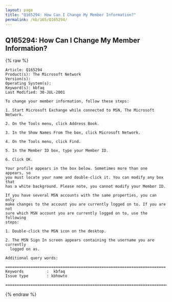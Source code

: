 ```yaml
---
layout: page
title: "Q165294: How Can I Change My Member Information?"
permalink: /kb/165/Q165294/
---
```


## Q165294: How Can I Change My Member Information?

{% raw %}

	Article: Q165294
	Product(s): The Microsoft Network
	Version(s): 
	Operating System(s): 
	Keyword(s): kbfaq
	Last Modified: 30-JUL-2001
	
	To change your member information, follow these steps:
	
	1. Start Microsoft Exchange while connected to MSN, The Microsoft Network.
	
	2. On the Tools menu, click Address Book.
	
	3. In the Show Names From The box, click Microsoft Network.
	
	4. On the Tools menu, click Find.
	
	5. In the Member ID box, type your Member ID.
	
	6. Click OK.
	
	Your profile appears in the box below. Sometimes more than one appears, so
	you must locate your name and double-click it. You can modify any box that
	has a white background. Please note, you cannot modify your Member ID.
	
	If you have several MSN accounts with the same properties, you can only
	make changes to the account you are currently logged on to. If you are not
	sure which MSN account you are currently logged on to, use the following
	steps:
	
	1. Double-click the MSN icon on the desktop.
	
	2. The MSN Sign In screen appears containing the username you are currently
	  logged on as.
	
	Additional query words:
	
	======================================================================
	Keywords          :  kbfaq
	Issue type        : kbhowto
	
	=============================================================================
	

{% endraw %}
